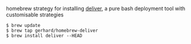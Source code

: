 homebrew strategy for installing
[deliver](https://github.com/gerhard/deliver), a pure bash deployment
tool with customisable strategies

```shell
$ brew update
$ brew tap gerhard/homebrew-deliver
$ brew install deliver --HEAD
```

